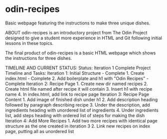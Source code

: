 # odin-recipes
Basic webpage featuring the instructions to make three unique dishes.

ABOUT
odin-recipes is an introductory project from The Odin Project designed to give a student more experience in HTML and Git following initial lessons in these topics.

The final product of odin-recipes is a basic HTML webpage which shows the instructions for three dishes.

TIMELINE AND CURRENT STATUS:
Status: Iteration 1 Complete
Project Timeline and Tasks:
  Iteration 1: Initial Structure - Complete
    1. Create index.html - Complete
    2. Add boilerplate and h1 with "Odin Recipes" - Complete
  Iteration 2: Recipe Page
    1. Create new dir named recipes
    2. Create html file named after recipe it will contain
    3. Insert h1 with recipe name
    4. In index.html, add link to recipe page
  Iteration 3: Recipe Page Content
    1. Add image of finished dish under h1
    2. Add description heading followed by paragraph describing recipe
    3. Under the description, add ingredients heading with unordered list of ingredients
    4. Under ingredients list, add steps heading with ordered list of steps for making the dish
  Iteration 4: Add More Recipes
    1. Add two more recipes with identical page structure as the one created in iteration 3
    2. Link new recipes on index page, putting all as unordered list